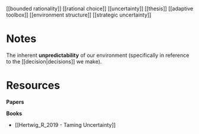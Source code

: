 [[bounded rationality]]
[[rational choice]]
[[uncertainty]]
[[thesis]]
[[adaptive toolbox]]
[[environment structure]]
[[strategic uncertainty]]

# Notes
The inherent **unpredictability** of our environment (specifically in reference to the [[decision|decisions]] we make).

# Resources
**Papers**

**Books**
- [[Hertwig_R_2019 - Taming Uncertainty]]